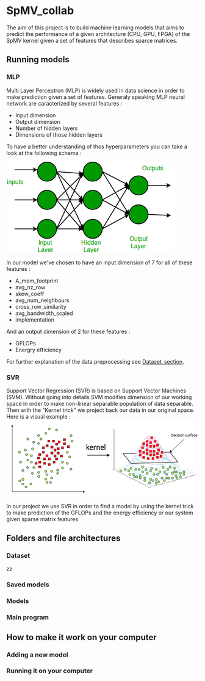 # SpMV_collab

The aim of this project is to build machine learning models that aims to predict the performance of a given architecture (CPU, GPU, FPGA) of the SpMV kernel given a set of features that describes sparce matrices.

## Running models
### MLP
Multi Layer Perceptron (MLP) is widely used in data science in order to make prediction given a set of features. Generaly speaking MLP neural network are caracterized by several features :
* Input dimension
* Output dimension
* Number of hidden layers
* Dimensions of those hidden layers

To have a better understanding of thos hyperparameters you can take a look at the following schema : 

![image](./img/mlp_architecturel.jpg)

In our model we've chosen to have an input dimension of 7 for all of these features :
* A_mem_footprint
* avg_nz_row
* skew_coeff
* avg_num_neighbours
* cross_row_similarity
* avg_bandwidth_scaled
* implementation

And an output dimension of 2 for these features :
* GFLOPs
* Energry efficiency

For further explanation of the data preprocessing see [Dataset_section](#dataset).

### SVR
Support Vector Regression (SVR) is based on Support Vector Machines (SVM). Without going into details SVM modifies dimension of our working space in order to make non-linear separable population of data separable. Then with the "Kernel trick" we project back our data in our original space. Here is a visual example :
![image](./img/kernel_trick.png)

In our project we use SVR in order to find a model by using the kernel trick to make prediction of the GFLOPs and the energy efficiency or our system given sparse matrix features
## Folders and file architectures
### Dataset
zz

### Saved models


### Models


### Main program



## How to make it work on your computer
### Adding a new model

### Running it on your computer